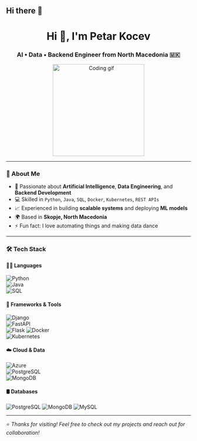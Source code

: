 ## Hi there 👋

<!-- Profile Header -->
<h1 align="center">Hi 👋, I'm Petar Kocev</h1>
<h3 align="center">AI • Data • Backend Engineer from North Macedonia 🇲🇰</h3>

<!-- Profile Banner -->
<p align="center">
  <img src="https://github.com/7oSkaaa/7oSkaaa/raw/main/Images/Right_Side.gif?raw=true" width="250px" alt="Coding gif">
</p>

---

### 🚀 About Me

- 🧠 Passionate about **Artificial Intelligence**, **Data Engineering**, and **Backend Development**
- 💻 Skilled in `Python`, `Java`, `SQL`, `Docker`, `Kubernetes`, `REST APIs`
- 📈 Experienced in building **scalable systems** and deploying **ML models**
- 🌍 Based in **Skopje, North Macedonia**
- ⚡ Fun fact: I love automating things and making data dance

---

### 🛠️ Tech Stack

#### 👨‍💻 Languages  
![Python](https://img.shields.io/badge/-Python-3776AB?logo=python&logoColor=white&style=flat)  
![Java](https://img.shields.io/badge/-Java-007396?logo=java&logoColor=white&style=flat)  
![SQL](https://img.shields.io/badge/-SQL-4479A1?logo=mysql&logoColor=white&style=flat)

#### 🧰 Frameworks & Tools  
![Django](https://img.shields.io/badge/-Django-092E20?logo=django&logoColor=white&style=flat)  
![FastAPI](https://img.shields.io/badge/-FastAPI-009688?logo=fastapi&logoColor=white&style=flat)  
![Flask](https://cdn.jsdelivr.net/gh/devicons/devicon/icons/flask/flask-original.svg)
![Docker](https://img.shields.io/badge/-Docker-2496ED?logo=docker&logoColor=white&style=flat)  
![Kubernetes](https://img.shields.io/badge/-Kubernetes-326CE5?logo=kubernetes&logoColor=white&style=flat)

#### ☁️ Cloud & Data  
![Azure](https://img.shields.io/badge/-Azure-0078D4?logo=microsoft-azure&logoColor=white&style=flat)  
![PostgreSQL](https://img.shields.io/badge/-PostgreSQL-336791?logo=postgresql&logoColor=white&style=flat)  
![MongoDB](https://img.shields.io/badge/-MongoDB-47A248?logo=mongodb&logoColor=white&style=flat)

#### 🛢️ Databases
![PostgreSQL](https://cdn.jsdelivr.net/gh/devicons/devicon/icons/postgresql/postgresql-original.svg)
![MongoDB](https://cdn.jsdelivr.net/gh/devicons/devicon/icons/mongodb/mongodb-original.svg)
![MySQL](https://cdn.jsdelivr.net/gh/devicons/devicon/icons/mysql/mysql-original.svg)

---

⭐️ *Thanks for visiting! Feel free to check out my projects and reach out for collaboration!*

